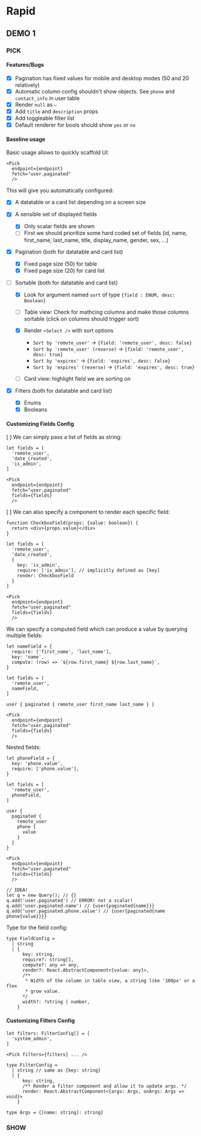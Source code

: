 # Rapid

## DEMO 1

### PICK

#### Features/Bugs

- [x] Pagination has fixed values for mobile and desktop modes (50 and 20 relatively)
- [x] Automatic column config shouldn't show objects. See `phone` and `contact_info` in user table
- [x] Render `null` as `—`
- [x] Add `title` and `description` props
- [x] Add toggleable filter list
- [x] Default renderer for bools should show `yes` or `no`

#### Baseline usage

Basic usage allows to quickly scaffold UI:

    <Pick
      endpoint={endpoint}
      fetch="user.paginated"
      />

This will give you automatically configured:

- [x] A datatable or a card list depending on a screen size

- [x] A sensible set of displayed fields
  - [x] Only scalar fields are shown
  - [ ] First we should prioritize some hard coded set of fields (id, name,
        first_name, last_name, title, display_name, gender, sex, ...)

- [x] Pagination (both for datatable and card list)
  - [x] Fixed page size (50) for table
  - [x] Fixed page size (20) for card list

- [ ] Sortable (both for datatable and card list)
  - [x] Look for argument named `sort` of type `{field : ENUM, desc: Boolean}`
  - [ ] Table view: Check for mathcing columns and make those columns sortable
    (click on columns should trigger sort)
  - [x] Render `<Select />` with sort options

    - `Sort by 'remote_user'` -> `{field: 'remote_user', desc: false}`
    - `Sort by 'remote_user' (reverse)` -> `{field: 'remote_user', desc: true}`
    - `Sort by 'expires'` -> `{field: 'expires', desc: false}`
    - `Sort by 'expires' (reverse)` -> `{field: 'expires', desc: true}`

  - [ ] Card view: highlight field we are sorting on

- [x] Filters (both for datatable and card list)
  - [x] Enums
  - [x] Booleans

#### Customizing Fields Config

[ ] We can simply pass a list of fields as string:

    let fields = [
      'remote_user',
      'date_created',
      'is_admin',
    ]

    <Pick
      endpoint={endpoint}
      fetch="user.paginated"
      fields={fields}
      />

[ ] We can also specify a component to render each specific field:

    function CheckboxField(props: {value: boolean}) {
      return <div>{props.value}</div>
    }

    let fields = [
      'remote_user',
      'date_created',
      {
        key: 'is_admin',
        require: ['is_admin'], // implicitly defined as [key]
        render: CheckboxField
      }
    ]

    <Pick
      endpoint={endpoint}
      fetch="user.paginated"
      fields={fields}
      />

We can specify a computed field which can produce a value by querying multiple
fields:

    let nameField = {
      require: ['first_name', 'last_name'],
      key: 'name',
      compute: (row) => `${row.first_name} ${row.last_name}`,
    }

    let fields = [
      'remote_user',
      nameField,
    ]

    user { paginated { remote_user first_name last_name } }

    <Pick
      endpoint={endpoint}
      fetch="user.paginated"
      fields={fields}
      />

Nested fields:

    let phoneField = {
      key: 'phone.value',
      require: ['phone.value'],
    }

    let fields = [
      'remote_user',
      phoneField,
    ]

    user {
      paginated {
        remote_user
        phone {
          value
        }
      }
    }

    <Pick
      endpoint={endpoint}
      fetch="user.paginated"
      fields={fields}
      />

    // IDEA!
    let q = new Query(); // {}
    q.add('user.paginated') // ERROR! not a scalar!
    q.add('user.paginated.name') // {user{paginated{name}}}
    q.add('user.paginated.phone.value') // {user{paginated{name phone{value}}}}

Type for the field config:

    type FieldConfig =
      | string
      | {
          key: string,
          require?: string[],
          compute?: any => any,
          render?: React.AbstractComponent<{value: any}>,
          /**
           * Width of the column in table view, a string like '100px' or a flex
           * grow value.
          */
          width?: ?string | number,
        }

#### Customizing Filters Config

    let filters: FilterConfig[] = [
      'system_admin',
    ]

    <Pick filters={filters} ... />

    type FilterConfig =
      | string // same as {key: string}
      | {
          key: string,
          /** Render a filter component and allow it to update args. */
          render: React.AbstractComponent<{args: Args, onArgs: Args => void}>
        }

    type Args = {[name: string]: string}

### SHOW
